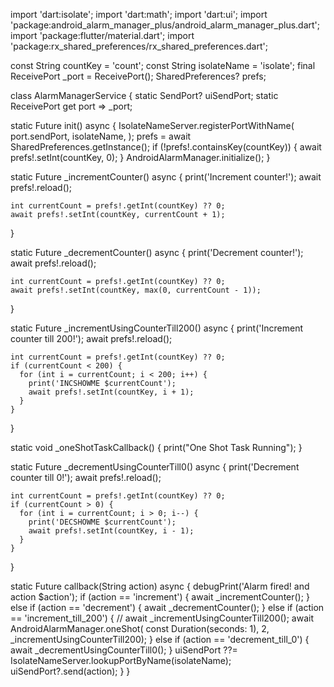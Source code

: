 import 'dart:isolate';
import 'dart:math';
import 'dart:ui';
import 'package:android_alarm_manager_plus/android_alarm_manager_plus.dart';
import 'package:flutter/material.dart';
import 'package:rx_shared_preferences/rx_shared_preferences.dart';

const String countKey = 'count';
const String isolateName = 'isolate';
final ReceivePort _port = ReceivePort();
SharedPreferences? prefs;

class AlarmManagerService {
  static SendPort? uiSendPort;
  static ReceivePort get port => _port;

  static Future<void> init() async {
    IsolateNameServer.registerPortWithName(
      port.sendPort,
      isolateName,
    );
    prefs = await SharedPreferences.getInstance();
    if (!prefs!.containsKey(countKey)) {
      await prefs!.setInt(countKey, 0);
    }
    AndroidAlarmManager.initialize();
  }

  static Future<void> _incrementCounter() async {
    print('Increment counter!');
    await prefs!.reload();

    int currentCount = prefs!.getInt(countKey) ?? 0;
    await prefs!.setInt(countKey, currentCount + 1);
  }

  static Future<void> _decrementCounter() async {
    print('Decrement counter!');
    await prefs!.reload();

    int currentCount = prefs!.getInt(countKey) ?? 0;
    await prefs!.setInt(countKey, max(0, currentCount - 1));
  }

  static Future<void> _incrementUsingCounterTill200() async {
    print('Increment counter till 200!');
    await prefs!.reload();

    int currentCount = prefs!.getInt(countKey) ?? 0;
    if (currentCount < 200) {
      for (int i = currentCount; i < 200; i++) {
        print('INCSHOWME $currentCount');
        await prefs!.setInt(countKey, i + 1);
      }
    }
  }

  static void _oneShotTaskCallback() {
    print("One Shot Task Running");
  }

  static Future<void> _decrementUsingCounterTill0() async {
    print('Decrement counter till 0!');
    await prefs!.reload();

    int currentCount = prefs!.getInt(countKey) ?? 0;
    if (currentCount > 0) {
      for (int i = currentCount; i > 0; i--) {
        print('DECSHOWME $currentCount');
        await prefs!.setInt(countKey, i - 1);
      }
    }
  }

  static Future<void> callback(String action) async {
    debugPrint('Alarm fired! and action $action');
    if (action == 'increment') {
      await _incrementCounter();
    } else if (action == 'decrement') {
      await _decrementCounter();
    } else if (action == 'increment_till_200') {
      // await _incrementUsingCounterTill200();
      await AndroidAlarmManager.oneShot(
          const Duration(seconds: 1), 2, _incrementUsingCounterTill200);
    } else if (action == 'decrement_till_0') {
      await _decrementUsingCounterTill0();
    }
    uiSendPort ??= IsolateNameServer.lookupPortByName(isolateName);
    uiSendPort?.send(action);
  }
}
